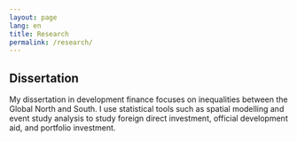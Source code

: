 ```yaml
---
layout: page
lang: en
title: Research
permalink: /research/
---
```


## Dissertation

My dissertation in development finance focuses on inequalities between the Global North and South. I use statistical tools such as spatial modelling and event study analysis to study foreign direct investment, official development aid, and portfolio investment.

